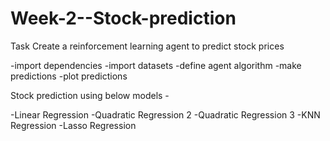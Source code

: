# Week-2--Stock-prediction

Task
Create a reinforcement learning agent to predict stock prices

-import dependencies 
-import datasets 
-define agent algorithm 
-make predictions 
-plot predictions


Stock prediction using below models -

-Linear Regression
-Quadratic Regression 2
-Quadratic Regression 3
-KNN Regression
-Lasso Regression

